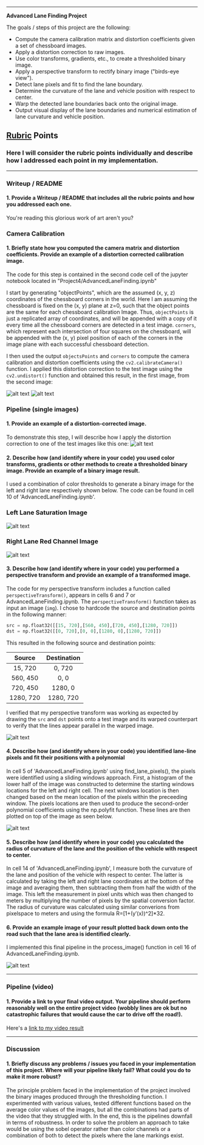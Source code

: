 
---

**Advanced Lane Finding Project**

The goals / steps of this project are the following:

* Compute the camera calibration matrix and distortion coefficients given a set of chessboard images.
* Apply a distortion correction to raw images.
* Use color transforms, gradients, etc., to create a thresholded binary image.
* Apply a perspective transform to rectify binary image ("birds-eye view").
* Detect lane pixels and fit to find the lane boundary.
* Determine the curvature of the lane and vehicle position with respect to center.
* Warp the detected lane boundaries back onto the original image.
* Output visual display of the lane boundaries and numerical estimation of lane curvature and vehicle position.

[//]: # (Image References)

[image1]: ./output_images/UndistortedChessBoard.jpg "Undistorted"
[image2]: ./output_images/distortedChessBoard.jpg "Distorted"
[image3]: ./output_images/SaturationColorChannel.jpg "Saturation Channel"
[image4]: ./output_images/RedColorChannel.jpg "Red Channel"
[image5]: ./output_images/perspectiveTransform.jpg "Perspective Transform"
[image6]: ./output_images/polyfitlines.jpg "Polynomial Picture"
[image7]: ./output_images/finalResult.jpg "Result"
[image8]: ./output_images/sampleRoadCorrected.jpg "Corrected"
[video1]: ./project_video.mp4 "Video"

## [Rubric](https://review.udacity.com/#!/rubrics/571/view) Points

### Here I will consider the rubric points individually and describe how I addressed each point in my implementation.  

---

### Writeup / README

#### 1. Provide a Writeup / README that includes all the rubric points and how you addressed each one.

You're reading this glorious work of art aren't you?

### Camera Calibration

#### 1. Briefly state how you computed the camera matrix and distortion coefficients. Provide an example of a distortion corrected calibration image.

The code for this step is contained in the second code cell of the jupyter notebook located in "Project4/AdvancedLaneFinding.ipynb"   

I start by generating "objectPoints", which are the assumed (x, y, z) coordinates of the chessboard corners in the world. Here I am assuming the chessboard is fixed on the (x, y) plane at z=0, such that the object points are the same for each chessboard calibration Image.  Thus, `objectPoints` is just a replicated array of coordinates, and will be appended with a copy of it every time all the chessboard corners are detected in a test image.  `corners`, which represent each intersection of four squares on the chessboard, will be appended with the (x, y) pixel position of each of the corners in the image plane with each successful chessboard detection.  

I then used the output `objectsPoints` and `corners` to compute the camera calibration and distortion coefficients using the `cv2.calibrateCamera()` function.  I applied this distortion correction to the test image using the `cv2.undistort()` function and obtained this result, in the first image, from the second image:

![alt text][image1]
![alt text][image2]

### Pipeline (single images)

#### 1. Provide an example of a distortion-corrected image.

To demonstrate this step, I will describe how I apply the distortion correction to one of the test images like this one:
![alt text][image8]

#### 2. Describe how (and identify where in your code) you used color transforms, gradients or other methods to create a thresholded binary image.  Provide an example of a binary image result.

I used a combination of color  thresholds to generate a binary image for the left and right lane respectively shown below. The code can be found in cell 10 of 'AdvancedLaneFinding.ipynb'.

### Left Lane Saturation Image
![alt text][image3]
### Right Lane Red Channel Image
![alt text][image4]

#### 3. Describe how (and identify where in your code) you performed a perspective transform and provide an example of a transformed image.

The code for my perspective transform includes a function called `perspectiveTransform()`, appears in cells 6 and 7 or AdvancedLaneFinding.ipynb.  The `perspectiveTransform()` function takes as input an image (`img`). I chose to hardcode the source and destination points in the following manner:

```python
src = np.float32([[15, 720],[560, 450],[720, 450],[1280, 720]])
dst = np.float32([[0, 720],[0, 0],[1280, 0],[1280, 720]])
```

This resulted in the following source and destination points:

| Source        | Destination   |
|:-------------:|:-------------:|
| 15, 720      | 0, 720        |
| 560, 450      | 0, 0      |
| 720, 450     | 1280, 0      |
| 1280, 720      | 1280, 720        |

I verified that my perspective transform was working as expected by drawing the `src` and `dst` points onto a test image and its warped counterpart to verify that the lines appear parallel in the warped image.

![alt text][image5]

#### 4. Describe how (and identify where in your code) you identified lane-line pixels and fit their positions with a polynomial

In cell 5 of 'AdvancedLaneFinding.ipynb' using find_lane_pixels(), the pixels were identified using a sliding windows approach. First, a histogram of the lower half of the image was constructed to determine the starting windows locations for the 
left and right cell. The next windows location is then changed based on the mean location of the pixels within the preceeding window. The pixels locations are then used to produce the second-order polynomial coefficients using the np.polyfit function. 
These lines are then plotted on top of the image as seen below.

![alt text][image6]

#### 5. Describe how (and identify where in your code) you calculated the radius of curvature of the lane and the position of the vehicle with respect to center.


In cell 14 of 'AdvancedLaneFinding.ipynb', I measure both the curvature of the lane and position of the vehicle with respect to center. The latter is calculated by taking the left and right lane coordinates at the
bottom of the image and averaging them, then subtracting them from half the width of the image. This left the measurement in pixel units which was then changed to meters by multiplying the number of pixels by the spatial
conversion factor. The radius of curvature was calculated using similar converions from pixelspace to meters and using the formula R=[1+(y′(x))^2]*32.

#### 6. Provide an example image of your result plotted back down onto the road such that the lane area is identified clearly.

I implemented this final pipeline in the process_image() function in cell 16 of AdvancedLaneFinding.ipynb.

![alt text][image7]

---

### Pipeline (video)

#### 1. Provide a link to your final video output.  Your pipeline should perform reasonably well on the entire project video (wobbly lines are ok but no catastrophic failures that would cause the car to drive off the road!).

Here's a [link to my video result](./final_output_video.mp4)

---

### Discussion

#### 1. Briefly discuss any problems / issues you faced in your implementation of this project.  Where will your pipeline likely fail?  What could you do to make it more robust?

The principle problem faced in the implementation of the project involved the binary images produced through the thresholding function. I experimented with various values, tested different functions based
on the average color values of the images, but all the combinations had parts of the video that they struggled with. In the end, this is the pipelines downfall in terms of robustness. In order to solve the problem
an approach to take would be using the sobel operator rather than color channels or a combination of both to detect the pixels where the lane markings exist.
